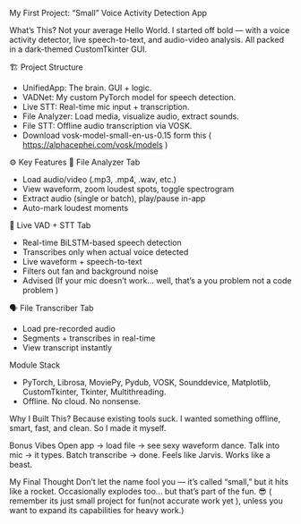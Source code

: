 My First Project: “Small” Voice Activity Detection App

What’s This?
Not your average Hello World. I started off bold — with a voice activity detector, live speech-to-text, and audio-video analysis. All packed in a dark-themed CustomTkinter GUI.

🏗️ Project Structure

   * UnifiedApp: The brain. GUI + logic.
   * VADNet: My custom PyTorch model for speech detection.
   * Live STT: Real-time mic input + transcription.
   * File Analyzer: Load media, visualize audio, extract sounds.
   * File STT: Offline audio transcription via VOSK.
   * Download vosk-model-small-en-us-0.15 form this ( https://alphacephei.com/vosk/models )

⚙️ Key Features
📂 File Analyzer Tab

  * Load audio/video (.mp3, .mp4, .wav, etc.)
  * View waveform, zoom loudest spots, toggle spectrogram
  * Extract audio (single or batch), play/pause in-app
  * Auto-mark loudest moments

🎤 Live VAD + STT Tab

  * Real-time BiLSTM-based speech detection
  * Transcribes only when actual voice detected
  * Live waveform + speech-to-text
  * Filters out fan and background noise
  * Advised (If your mic doesn’t work… well, that’s a you problem not a code problem )

🗣️ File Transcriber Tab

  * Load pre-recorded audio
  * Segments + transcribes in real-time
  * View transcript instantly

Module Stack

  * PyTorch, Librosa, MoviePy, Pydub, VOSK, Sounddevice, Matplotlib, CustomTkinter, Tkinter, Multithreading.
  * Offline. No cloud. No nonsense.

Why I Built This?
 Because existing tools suck. I wanted something offline, smart, fast, and clean. So I made it myself.

Bonus Vibes
Open app → load file → see sexy waveform dance.
Talk into mic → it types.
Batch transcribe → done.
Feels like Jarvis. Works like a beast.

My Final Thought
Don’t let the name fool you — it’s called “small,” but it hits like a rocket. Occasionally explodes too... but that’s part of the fun. 😎
( remember its just small project for fun(not accurate work yet ), unless you want to expand its capabilities for heavy work.)

